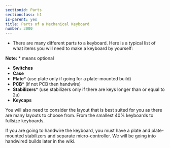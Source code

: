 ```yaml
---
sectionid: Parts
sectionclass: h1
is-parent: yes
title: Parts of a Mechanical Keyboard
number: 3000
---
```

- There are many different parts to a keyboard. Here is a typical list of what items you will need to make a keyboard by yourself:    

<strong>Note:</strong> * means optional
<ul>
<li><strong>Switches</strong></li>
<li><strong>Case</strong></li>
<li><strong>Plate</strong>* (use plate only if going for a plate-mounted build)</li>
<li><strong>PCB</strong>* (if not PCB then handwire)</li>
<li><strong>Stabilizers</strong>* (use stabilizers only if there are keys longer than or equal to 2u)</li>
<li><strong>Keycaps</strong></li>
</ul>

You will also need to consider the layout that is best suited for you as there are many layouts to choose from. From the smallest 40% keyboards to fullsize keyboards.

If you are going to handwire the keyboard, you must have a plate and plate-mounted stabilizers and separate micro-controller. We will be going into handwired builds later in the wiki.